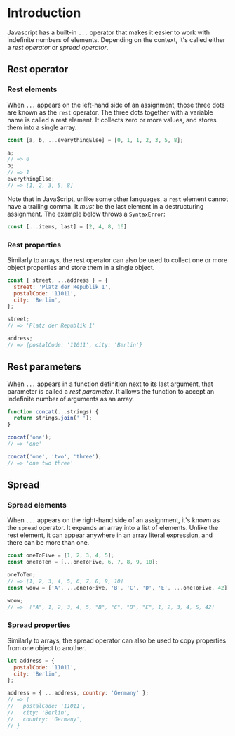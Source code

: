 # Introduction

Javascript has a built-in `...` operator that makes it easier to work with indefinite numbers of elements. Depending on the context, it's called either a _rest operator_ or _spread operator_.

## Rest operator

### Rest elements

When `...` appears on the left-hand side of an assignment, those three dots are known as the `rest` operator. The three dots together with a variable name is called a rest element. It collects zero or more values, and stores them into a single array.

```javascript
const [a, b, ...everythingElse] = [0, 1, 1, 2, 3, 5, 8];

a;
// => 0
b;
// => 1
everythingElse;
// => [1, 2, 3, 5, 8]
```

Note that in JavaScript, unlike some other languages, a `rest` element cannot have a trailing comma. It _must_ be the last element in a destructuring assignment. The example below throws a `SyntaxError`:

```javascript
const [...items, last] = [2, 4, 8, 16]
```

### Rest properties

Similarly to arrays, the rest operator can also be used to collect one or more object properties and store them in a single object.

```javascript
const { street, ...address } = {
  street: 'Platz der Republik 1',
  postalCode: '11011',
  city: 'Berlin',
};

street;
// => 'Platz der Republik 1'

address;
// => {postalCode: '11011', city: 'Berlin'}
```

## Rest parameters

When `...` appears in a function definition next to its last argument, that parameter is called a _rest parameter_. It allows the function to accept an indefinite number of arguments as an array.

```javascript
function concat(...strings) {
  return strings.join(' ');
}

concat('one');
// => 'one'

concat('one', 'two', 'three');
// => 'one two three'
```

## Spread

### Spread elements

When `...` appears on the right-hand side of an assignment, it's known as the `spread` operator. It expands an array into a list of elements. Unlike the rest element, it can appear anywhere in an array literal expression, and there can be more than one.

```javascript
const oneToFive = [1, 2, 3, 4, 5];
const oneToTen = [...oneToFive, 6, 7, 8, 9, 10];

oneToTen;
// => [1, 2, 3, 4, 5, 6, 7, 8, 9, 10]
const woow = ['A', ...oneToFive, 'B', 'C', 'D', 'E', ...oneToFive, 42];

woow;
// =>  ["A", 1, 2, 3, 4, 5, "B", "C", "D", "E", 1, 2, 3, 4, 5, 42]
```

### Spread properties

Similarly to arrays, the spread operator can also be used to copy properties from one object to another.

```javascript
let address = {
  postalCode: '11011',
  city: 'Berlin',
};

address = { ...address, country: 'Germany' };
// => {
//   postalCode: '11011',
//   city: 'Berlin',
//   country: 'Germany',
// }
```
